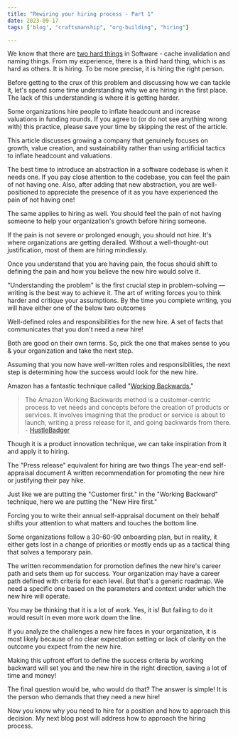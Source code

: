 ```yaml
---
title: "Rewiring your hiring process - Part 1"
date: 2023-09-17
tags: ['blog', "craftsmanship", "org-building", "hiring"]

---
```


We know that there are [two hard things](https://martinfowler.com/bliki/TwoHardThings.html) in Software - cache invalidation and naming things. From my experience, there is a third hard thing, which is as hard as others. It is hiring. To be more precise, it is hiring the right person. 

Before getting to the crux of this problem and discussing how we can tackle it, let's spend some time understanding why we are hiring in the first place. The lack of this understanding is where it is getting harder. 

Some organizations hire people to inflate headcount and increase valuations in funding rounds. If you agree to (or do not see anything wrong with) this practice, please save your time by skipping the rest of the article. 

This article discusses growing a company that genuinely focuses on growth, value creation, and sustainability rather than using artificial tactics to inflate headcount and valuations.

The best time to introduce an abstraction in a software codebase is when it needs one. If you pay close attention to the codebase, you can feel the pain of not having one. Also, after adding that new abstraction, you are well-positioned to appreciate the presence of it as you have experienced the pain of not having one!   

The same applies to hiring as well. You should feel the pain of not having someone to help your organization's growth before hiring someone. 

If the pain is not severe or prolonged enough, you should not hire. It's where organizations are getting derailed. Without a well-thought-out justification, most of them are hiring mindlessly.  

Once you understand that you are having pain, the focus should shift to defining the pain and how you believe the new hire would solve it. 

"Understanding the problem" is the first crucial step in problem-solving —writing is the best way to achieve it. The art of writing forces you to think harder and critique your assumptions. By the time you complete writing, you will have either one of the below two outcomes 

Well-defined roles and responsibilities for the new hire. 
A set of facts that communicates that you don't need a new hire! 

Both are good on their own terms. So, pick the one that makes sense to you & your organization and take the next step.   

Assuming that you now have well-written roles and responsibilities, the next step is determining how the success would look for the new hire. 

Amazon has a fantastic technique called "[Working Backwards.](https://www.youtube.com/watch?v=aFdpBqmDpzM)" 

> The Amazon Working Backwards method is a customer-centric process to vet needs and concepts before the creation of products or services.  It involves imagining that the product or service is about to launch, writing a press release for it, and going backwards from there. - [HustleBadger](https://www.hustlebadger.com/what-do-product-teams-do/amazon-working-backwards-process/) 

Though it is a product innovation technique, we can take inspiration from it and apply it to hiring. 

The "Press release" equivalent for hiring are two things 
The year-end self-appraisal document
A written recommendation for promoting the new hire or justifying their pay hike. 

Just like we are putting the "Customer first." in the "Working Backward" technique, here we are putting the "New Hire first." 

Forcing you to write their annual self-appraisal document on their behalf shifts your attention to what matters and touches the bottom line. 

Some organizations follow a 30-60-90 onboarding plan, but in reality, it either gets lost in a change of priorities or mostly ends up as a tactical thing that solves a temporary pain. 

The written recommendation for promotion defines the new hire's career path and sets them up for success. Your organization may have a career path defined with criteria for each level. But that's a generic roadmap. We need a specific one based on the parameters and context under which the new hire will operate. 

You may be thinking that it is a lot of work. Yes, it is! But failing to do it would result in even more work down the line. 

If you analyze the challenges a new hire faces in your organization, it is most likely because of no clear expectation setting or lack of clarity on the outcome you expect from the new hire. 

Making this upfront effort to define the success criteria by working backward will set you and the new hire in the right direction, saving a lot of time and money! 

The final question would be, who would do that? The answer is simple! It is the person who demands that they need a new hire! 

Now you know why you need to hire for a position and how to approach this decision. My next blog post will address how to approach the hiring process. 
